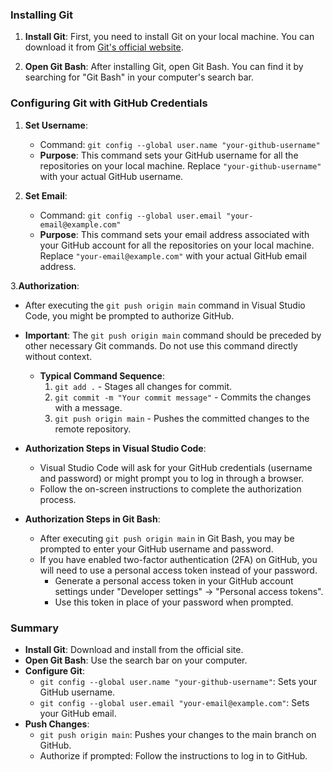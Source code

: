 ### Installing Git
1. **Install Git**: First, you need to install Git on your local machine. You can download it from [Git's official website](https://git-scm.com/downloads).

2. **Open Git Bash**: After installing Git, open Git Bash. You can find it by searching for "Git Bash" in your computer's search bar.

### Configuring Git with GitHub Credentials
1. **Set Username**:
    - Command: `git config --global user.name "your-github-username"`
    - **Purpose**: This command sets your GitHub username for all the repositories on your local machine. Replace `"your-github-username"` with your actual GitHub username.

2. **Set Email**:
    - Command: `git config --global user.email "your-email@example.com"`
    - **Purpose**: This command sets your email address associated with your GitHub account for all the repositories on your local machine. Replace `"your-email@example.com"` with your actual GitHub email address.

3.**Authorization**:
- After executing the `git push origin main` command in Visual Studio Code, you might be prompted to authorize GitHub.
- **Important**: The `git push origin main` command should be preceded by other necessary Git commands. Do not use this command directly without context.
  - **Typical Command Sequence**:
    1. `git add .` - Stages all changes for commit.
    2. `git commit -m "Your commit message"` - Commits the changes with a message.
    3. `git push origin main` - Pushes the committed changes to the remote repository.

- **Authorization Steps in Visual Studio Code**:
  - Visual Studio Code will ask for your GitHub credentials (username and password) or might prompt you to log in through a browser.
  - Follow the on-screen instructions to complete the authorization process.

- **Authorization Steps in Git Bash**:
  - After executing `git push origin main` in Git Bash, you may be prompted to enter your GitHub username and password.
  - If you have enabled two-factor authentication (2FA) on GitHub, you will need to use a personal access token instead of your password.
    - Generate a personal access token in your GitHub account settings under "Developer settings" -> "Personal access tokens".
    - Use this token in place of your password when prompted.

### Summary
- **Install Git**: Download and install from the official site.
- **Open Git Bash**: Use the search bar on your computer.
- **Configure Git**:
  - `git config --global user.name "your-github-username"`: Sets your GitHub username.
  - `git config --global user.email "your-email@example.com"`: Sets your GitHub email.
- **Push Changes**:
  - `git push origin main`: Pushes your changes to the main branch on GitHub.
  - Authorize if prompted: Follow the instructions to log in to GitHub.
